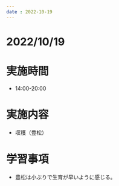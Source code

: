 ```yaml
---
date : 2022-10-19
---
```


# 2022/10/19

# 実施時間
- 14:00-20:00

# 実施内容
- 収穫（豊松）

# 学習事項
- 豊松は小ぶりで生育が早いように感じる。
